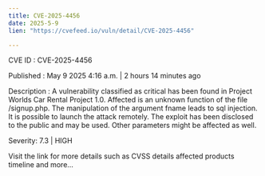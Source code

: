 ```yaml
---
title: CVE-2025-4456
date: 2025-5-9
lien: "https://cvefeed.io/vuln/detail/CVE-2025-4456"

---
```


CVE ID : CVE-2025-4456

Published :  May 9
2025
4:16 a.m. | 2 hours
14 minutes ago

Description : A vulnerability classified as critical has been found in Project Worlds Car Rental Project 1.0. Affected is an unknown function of the file /signup.php. The manipulation of the argument fname leads to sql injection. It is possible to launch the attack remotely. The exploit has been disclosed to the public and may be used. Other parameters might be affected as well.

Severity: 7.3 | HIGH

Visit the link for more details
such as CVSS details
affected products
timeline
and more...
